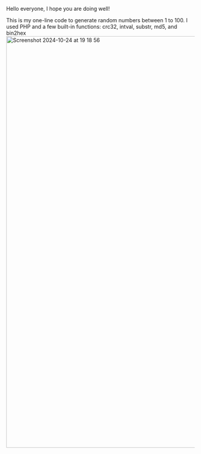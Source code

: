 Hello everyone, I hope you are doing well! 

This is my one-line code to generate random numbers between 1 to 100. I used PHP and a few built-in functions: crc32, intval, substr, md5, and bin2hex
<img width="1098" alt="Screenshot 2024-10-24 at 19 18 56" src="https://github.com/user-attachments/assets/587ad86a-df07-4529-9da4-4856ed93eda2">

